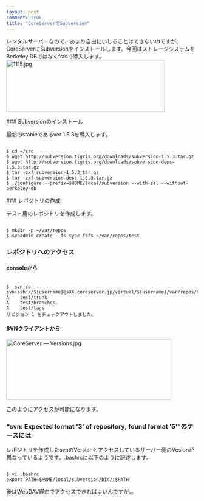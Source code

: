 ```yaml
---
layout: post
comment: true
title: "CoreServerでSubversion"
---
```

<p>レンタルサーバーなので、あまり自由にいじることはできないのですが、CoreServerにSubversionをインストールします。今回はストレージシステムをBerkeley DBではなくfsfsで導入します。
	<br />
<img src="http://img.seiji.me/blog/2008/11/11152.jpg" alt="1115.jpg" border="0" width="417" height="137" />
	<br />
</p>
<!--more-->### Subversionのインストール
<p>最新のstableであるver 1.5.3を導入します。</p>
<pre class='console'><code>
$ cd ~/src
$ wget http://subversion.tigris.org/downloads/subversion-1.5.3.tar.gz
$ wget http://subversion.tigris.org/downloads/subversion-deps-1.5.3.tar.gz
$ tar -zxf subversion-1.5.3.tar.gz
$ tar -zxf subversion-deps-1.5.3.tar.gz
$ ./configure --prefix=$HOME/local/subversion --with-ssl --without-berkeley-db
</code></pre>
### レポジトリの作成
<p>テスト用のレポジトリを作成します。</p>
<pre class='console'><code>
$ mkdir -p ~/var/repos
$ svnadmin create --fs-type fsfs ~/var/repos/test
</code></pre>

### レポジトリへのアクセス
<h4>consoleから</h4>
<pre class='console'><code>
$  svn co svn+ssh://${username}@sXX.coreserver.jp/virtual/${username}/var/repos/test
A    test/trunk
A    test/branches
A    test/tags
リビジョン 1 をチェックアウトしました。
</code></pre>
<h4>SVNクライアントから</h4>
<p>
<img src="http://img.seiji.me/blog/2008/11/coreserver-versions.jpg" alt="CoreServer — Versions.jpg" border="0" width="434" height="159" /></p>
<p>このようにアクセスが可能になります。</p>

<h3><q>svn: Expected format '3' of repository; found format '5'</q>のケースには</h3>
<p>レポジトリを作成したsvnのVersionとアクセスしているサーバー側のVesionが異なっているようです。.bashrcに以下のように記述します。</p>
<pre class='console'><code>
$ vi .bashrc
export PATH=$HOME/local/subversion/bin/:$PATH
</code></pre>
<p>後はWebDAV経由でアクセスできればよいんですが。。</p>
